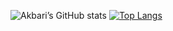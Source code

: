 ![Akbari’s GitHub stats](https://github-readme-stats.vercel.app/api?username=Akbari300&count_private=true&theme=radical)
[![Top Langs](https://github-readme-stats.vercel.app/api/top-langs/?username=Akbari300&layout=compact)](https://github.com/Akbari300/github-readme-stats)





<!--
**Akbari300/Akbari300** is a ✨ _special_ ✨ repository because its `README.md` (this file) appears on your GitHub profile.

Here are some ideas to get you started:

- 🔭 I’m currently working on ...
- 🌱 I’m currently learning ...
- 👯 I’m looking to collaborate on ...
- 🤔 I’m looking for help with ...
- 💬 Ask me about ...
- 📫 How to reach me: ...
- 😄 Pronouns: ...
- ⚡ Fun fact: ...
-->
